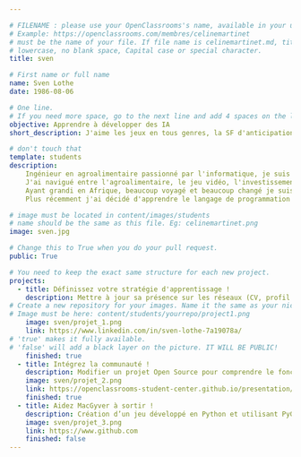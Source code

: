 ```yaml
---

# FILENAME : please use your OpenClassrooms's name, available in your url.
# Example: https://openclassrooms.com/membres/celinemartinet
# must be the name of your file. If file name is celinemartinet.md, title is celinemartinet.
# lowercase, no blank space, Capital case or special character.
title: sven

# First name or full name
name: Sven Lothe
date: 1986-08-06

# One line.
# If you need more space, go to the next line and add 4 spaces on the left, as in 'description'.
objective: Apprendre à développer des IA
short_description: J'aime les jeux en tous genres, la SF d'anticipation et me creuser la tête.

# don't touch that
template: students
description:
    Ingénieur en agroalimentaire passionné par l'informatique, je suis issu d'une famille insérée dans le milieu touristique. 
    J'ai navigué entre l'agroalimentaire, le jeu vidéo, l'investissement associatif et l'écotourisme. 
    Ayant grandi en Afrique, beaucoup voyagé et beaucoup changé je suis très sociable et ouvert d'esprit.
    Plus récemment j'ai décidé d'apprendre le langage de programmation informatique Python pour me spécialiser à terme dans le machine learning.

# image must be located in content/images/students
# name should be the same as this file. Eg: celinemartinet.png
image: sven.jpg

# Change this to True when you do your pull request.
public: True

# You need to keep the exact same structure for each new project.
projects:
  - title: Définissez votre stratégie d'apprentissage !
    description: Mettre à jour sa présence sur les réseaux (CV, profil Linkedin), se mettre dans les bonnes conditions d'un apprenant et organiser un environnement de travail efficace.
# Create a new repository for your images. Name it the same as your nickname and profile picture.
# Image must be here: content/students/yourrepo/project1.png
    image: sven/projet_1.png
    link: https://www.linkedin.com/in/sven-lothe-7a19078a/
# 'true' makes it fully available.
# 'false' will add a black layer on the picture. IT WILL BE PUBLIC!
    finished: true
  - title: Intégrez la communauté !
    description: Modifier un projet Open Source pour comprendre le fonctionnement de Git, de Github et des pull requests. 
    image: sven/projet_2.png
    link: https://openclassrooms-student-center.github.io/presentation/students/sven.html
    finished: true
  - title: Aidez MacGyver à sortir !
    description: Création d’un jeu développé en Python et utilisant PyGame.
    image: sven/projet_3.png
    link: https://www.github.com
    finished: false
---
```

